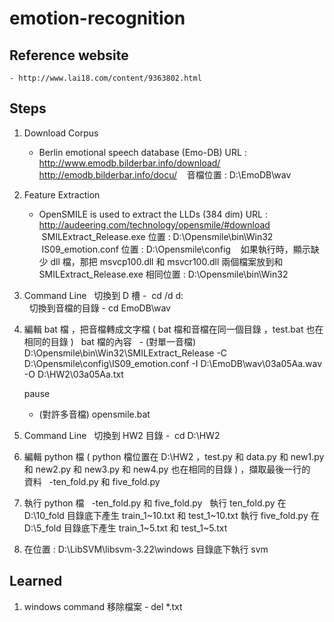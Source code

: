 # emotion-recognition

## Reference website
    - http://www.lai18.com/content/9363802.html

## Steps
1. Download Corpus
    - Berlin emotional speech database (Emo-DB)
    URL : http://www.emodb.bilderbar.info/download/
          http://emodb.bilderbar.info/docu/
    音檔位置 : D:\EmoDB\wav
    
2. Feature Extraction
    - OpenSMILE is used to extract the LLDs (384 dim)
    URL : http://audeering.com/technology/opensmile/#download
    SMILExtract_Release.exe 位置 : D:\Opensmile\bin\Win32
    IS09_emotion.conf 位置 : D:\Opensmile\config
    如果執行時，顯示缺少 dll 檔，那把 msvcp100.dll 和 msvcr100.dll 兩個檔案放到和 SMILExtract_Release.exe 相同位置 : D:\Opensmile\bin\Win32
    
3. Command Line
   切換到 D 槽 -  cd /d d:\
   切換到音檔的目錄 - cd EmoDB\wav
   
4. 編輯 bat 檔 ，把音檔轉成文字檔 ( bat 檔和音檔在同一個目錄 ，test.bat 也在相同的目錄 )
   bat 檔的內容
   - (對單一音檔)
     D:\Opensmile\bin\Win32\SMILExtract_Release -C D:\Opensmile\config\IS09_emotion.conf -I D:\EmoDB\wav\03a05Aa.wav -O D:\HW2\03a05Aa.txt
   
     pause
     
   - (對許多音檔) opensmile.bat

5. Command Line
   切換到 HW2 目錄 -  cd D:\HW2
   
6. 編輯 python 檔 ( python 檔位置在 D:\HW2 ，test.py 和 data.py 和 new1.py 和 new2.py 和 new3.py 和 new4.py 也在相同的目錄 ) ，擷取最後一行的
   資料
   -ten_fold.py 和 five_fold.py
   
7. 執行 python 檔
   -ten_fold.py 和 five_fold.py
   執行 ten_fold.py 在 D:\10_fold 目錄底下產生 train_1~10.txt 和 test_1~10.txt
   執行 five_fold.py 在 D:\5_fold 目錄底下產生 train_1~5.txt 和 test_1~5.txt
   
8. 在位置 : D:\LibSVM\libsvm-3.22\windows 目錄底下執行 svm

## Learned
1. windows command 移除檔案 - del *.txt
